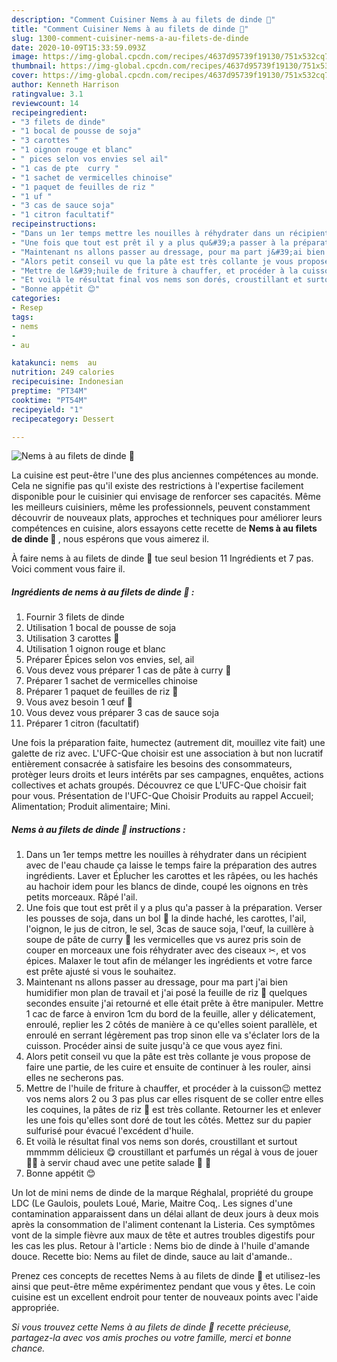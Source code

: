 ```yaml
---
description: "Comment Cuisiner Nems à au filets de dinde 🍗"
title: "Comment Cuisiner Nems à au filets de dinde 🍗"
slug: 1300-comment-cuisiner-nems-a-au-filets-de-dinde
date: 2020-10-09T15:33:59.093Z
image: https://img-global.cpcdn.com/recipes/4637d95739f19130/751x532cq70/nems-a-au-filets-de-dinde-🍗-photo-principale-de-la-recette.jpg
thumbnail: https://img-global.cpcdn.com/recipes/4637d95739f19130/751x532cq70/nems-a-au-filets-de-dinde-🍗-photo-principale-de-la-recette.jpg
cover: https://img-global.cpcdn.com/recipes/4637d95739f19130/751x532cq70/nems-a-au-filets-de-dinde-🍗-photo-principale-de-la-recette.jpg
author: Kenneth Harrison
ratingvalue: 3.1
reviewcount: 14
recipeingredient:
- "3 filets de dinde"
- "1 bocal de pousse de soja"
- "3 carottes "
- "1 oignon rouge et blanc"
- " pices selon vos envies sel ail"
- "1 cas de pte  curry "
- "1 sachet de vermicelles chinoise"
- "1 paquet de feuilles de riz "
- "1 uf "
- "3 cas de sauce soja"
- "1 citron facultatif"
recipeinstructions:
- "Dans un 1er temps mettre les nouilles à réhydrater dans un récipient avec de l&#39;eau chaude ça laisse le temps faire la préparation des autres ingrédients. Laver et Éplucher les carottes et les râpées, ou les hachés au hachoir idem pour les blancs de dinde, coupé les oignons en très petits morceaux. Râpé l&#39;ail."
- "Une fois que tout est prêt il y a plus qu&#39;a passer à la préparation. Verser les pousses de soja, dans un bol 🥣 la dinde haché, les carottes, l&#39;ail, l&#39;oignon, le jus de citron, le sel, 3cas de sauce soja, l&#39;œuf, la cuillère à soupe de pâte de curry 🥘 les vermicelles que vs aurez pris soin de couper en morceaux une fois réhydrater avec des ciseaux ✂, et vos épices. Malaxer le tout afin de mélanger les ingrédients et votre farce est prête ajusté si vous le souhaitez."
- "Maintenant ns allons passer au dressage, pour ma part j&#39;ai bien humidifier mon plan de travail et j&#39;ai posé la feuille de riz 🍚 quelques secondes ensuite j&#39;ai retourné et elle était prête à être manipuler. Mettre 1 cac de farce à environ 1cm du bord de la feuille, aller y délicatement, enroulé, replier les 2 côtés de manière à ce qu&#39;elles soient parallèle, et enroulé en serrant légèrement pas trop sinon elle va s&#39;éclater lors de la cuisson. Procéder ainsi de suite jusqu&#39;à ce que vous ayez fini."
- "Alors petit conseil vu que la pâte est très collante je vous propose de faire une partie, de les cuire et ensuite de continuer à les rouler, ainsi elles ne secherons pas."
- "Mettre de l&#39;huile de friture à chauffer, et procéder à la cuisson😉 mettez vos nems alors 2 ou 3 pas plus car elles risquent de se coller entre elles les coquines, la pâtes de riz 🍚 est très collante. Retourner les et enlever les une fois qu&#39;elles sont doré de tout les côtés. Mettez sur du papier sulfurisé pour évacué l&#39;excédent d&#39;huile."
- "Et voilà le résultat final vos nems son dorés, croustillant et surtout mmmmm délicieux 😋 croustillant et parfumés un régal à vous de jouer 👌🏾 à servir chaud avec une petite salade 🥗 🍷"
- "Bonne appétit 😊"
categories:
- Resep
tags:
- nems
- 
- au

katakunci: nems  au 
nutrition: 249 calories
recipecuisine: Indonesian
preptime: "PT34M"
cooktime: "PT54M"
recipeyield: "1"
recipecategory: Dessert

---
```



![Nems à au filets de dinde 🍗](https://img-global.cpcdn.com/recipes/4637d95739f19130/751x532cq70/nems-a-au-filets-de-dinde-🍗-photo-principale-de-la-recette.jpg)

La cuisine est peut-être l'une des plus anciennes compétences au monde. Cela ne signifie pas qu'il existe des restrictions à l'expertise facilement disponible pour le cuisinier qui envisage de renforcer ses capacités. Même les meilleurs cuisiniers, même les professionnels, peuvent constamment découvrir de nouveaux plats, approches et techniques pour améliorer leurs compétences en cuisine, alors essayons cette recette de <strong> Nems à au filets de dinde 🍗 </strong>, nous espérons que vous aimerez il.

<!--inarticleads1-->

À faire nems à au filets de dinde 🍗 tue seul besion 11 Ingrédients et 7 pas. Voici comment vous faire il.

##### Ingrédients de nems à au filets de dinde 🍗 :

1. Fournir 3 filets de dinde
1. Utilisation 1 bocal de pousse de soja
1. Utilisation 3 carottes 🥕
1. Utilisation 1 oignon rouge et blanc
1. Préparer  Épices selon vos envies, sel, ail
1. Vous devez vous préparer 1 cas de pâte à curry 🥘
1. Préparer 1 sachet de vermicelles chinoise
1. Préparer 1 paquet de feuilles de riz 🍚
1. Vous avez besoin 1 œuf 🥚
1. Vous devez vous préparer 3 cas de sauce soja
1. Préparer 1 citron (facultatif)


Une fois la préparation faite, humectez (autrement dit, mouillez vite fait) une galette de riz avec. L&#39;UFC-Que choisir est une association à but non lucratif entièrement consacrée à satisfaire les besoins des consommateurs, protèger leurs droits et leurs intérêts par ses campagnes, enquêtes, actions collectives et achats groupés. Découvrez ce que L&#39;UFC-Que choisir fait pour vous. Présentation de l&#39;UFC-Que Choisir Produits au rappel Accueil; Alimentation; Produit alimentaire; Mini. 

<!--inarticleads2-->

##### Nems à au filets de dinde 🍗 instructions :

1. Dans un 1er temps mettre les nouilles à réhydrater dans un récipient avec de l&#39;eau chaude ça laisse le temps faire la préparation des autres ingrédients. Laver et Éplucher les carottes et les râpées, ou les hachés au hachoir idem pour les blancs de dinde, coupé les oignons en très petits morceaux. Râpé l&#39;ail.
1. Une fois que tout est prêt il y a plus qu&#39;a passer à la préparation. Verser les pousses de soja, dans un bol 🥣 la dinde haché, les carottes, l&#39;ail, l&#39;oignon, le jus de citron, le sel, 3cas de sauce soja, l&#39;œuf, la cuillère à soupe de pâte de curry 🥘 les vermicelles que vs aurez pris soin de couper en morceaux une fois réhydrater avec des ciseaux ✂, et vos épices. Malaxer le tout afin de mélanger les ingrédients et votre farce est prête ajusté si vous le souhaitez.
1. Maintenant ns allons passer au dressage, pour ma part j&#39;ai bien humidifier mon plan de travail et j&#39;ai posé la feuille de riz 🍚 quelques secondes ensuite j&#39;ai retourné et elle était prête à être manipuler. Mettre 1 cac de farce à environ 1cm du bord de la feuille, aller y délicatement, enroulé, replier les 2 côtés de manière à ce qu&#39;elles soient parallèle, et enroulé en serrant légèrement pas trop sinon elle va s&#39;éclater lors de la cuisson. Procéder ainsi de suite jusqu&#39;à ce que vous ayez fini.
1. Alors petit conseil vu que la pâte est très collante je vous propose de faire une partie, de les cuire et ensuite de continuer à les rouler, ainsi elles ne secherons pas.
1. Mettre de l&#39;huile de friture à chauffer, et procéder à la cuisson😉 mettez vos nems alors 2 ou 3 pas plus car elles risquent de se coller entre elles les coquines, la pâtes de riz 🍚 est très collante. Retourner les et enlever les une fois qu&#39;elles sont doré de tout les côtés. Mettez sur du papier sulfurisé pour évacué l&#39;excédent d&#39;huile.
1. Et voilà le résultat final vos nems son dorés, croustillant et surtout mmmmm délicieux 😋 croustillant et parfumés un régal à vous de jouer 👌🏾 à servir chaud avec une petite salade 🥗 🍷
1. Bonne appétit 😊


Un lot de mini nems de dinde de la marque Réghalal, propriété du groupe LDC (Le Gaulois, poulets Loué, Marie, Maitre Coq,. Les signes d&#39;une contamination apparaissent dans un délai allant de deux jours à deux mois après la consommation de l&#39;aliment contenant la Listeria. Ces symptômes vont de la simple fièvre aux maux de tête et autres troubles digestifs pour les cas les plus. Retour à l&#39;article : Nems bio de dinde à l&#39;huile d&#39;amande douce. Recette bio: Nems au filet de dinde, sauce au lait d&#39;amande.. 

<!--inarticleads1-->

<p>
Prenez ces concepts de recettes Nems à au filets de dinde 🍗 et utilisez-les ainsi que peut-être même expérimentez pendant que vous y êtes. Le coin cuisine est un excellent endroit pour tenter de nouveaux points avec l'aide appropriée.
</p>

<p>
<i>Si vous trouvez cette Nems à au filets de dinde 🍗 recette précieuse, partagez-la avec vos amis proches ou votre famille, merci et bonne chance.</i>
</p>
